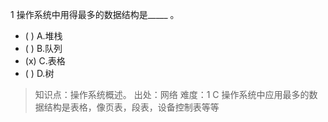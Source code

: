 1
操作系统中用得最多的数据结构是_____ 。
- ( ) A.堆栈 
- ( ) B.队列 
- (x) C.表格 
- ( ) D.树

> 知识点：操作系统概述。
> 出处：网络
> 难度：1
> C 操作系统中应用最多的数据结构是表格，像页表，段表，设备控制表等等
